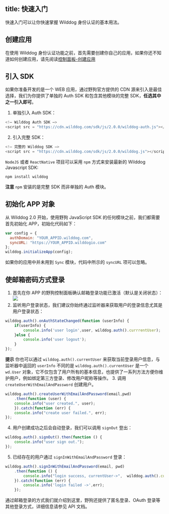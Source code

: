 title: 快速入门
---

快速入门可以让你快速掌握 Wilddog 身份认证的基本用法。

## 创建应用

在使用 Wilddog 身份认证功能之前，首先需要创建你自己的应用，如果你还不知道如何创建应用，请先阅读[控制面板-创建应用](/console/creat.html)

## 引入 SDK

如果你准备开发的是一个 WEB 应用，通过野狗官方提供的 CDN 源来引入是最佳选择，我们为你提供了单独的 Auth SDK 和包含其他模块的完整 SDK，**任选其中之一引入即可**。

1. 单独引入 Auth SDK：
```javascript
<!— Wilddog Auth SDK —>
<script src = "https://cdn.wilddog.com/sdk/js/2.0.0/wilddog-auth.js"></script>
```
2. 引入完整 SDK：
```js
<!— 完整的 Wilddog SDK —>
<script src = "https://cdn.wilddog.com/sdk/js/2.0.0/wilddog.js"></script>
```

`NodeJS` 或者 `ReactNative` 项目可以采用 `npm` 方式来安装最新的 Wilddog Javascript SDK:

```
npm install wilddog
```

**注意**  `npm` 安装的是完整 SDK 而非单独的 Auth 模块。
## 初始化 APP 对象

从 Wilddog 2.0 开始，使用野狗 JavaScript SDK 的任何模块之前，我们都需要首先初始化 APP，初始化代码如下：

```javascript
var config = {
  authDomain: "YOUR_APPID.wilddog.com",
  syncURL: "https://YOUR_APPID.wilddogio.com" 
};
wilddog.initializeApp(config);
```

如果你的应用中并未用到 `Sync` 模块，代码中所示的 `syncURL` 项可以忽略。
## 使邮箱密码方式登录

1. 首先在你 APP 的野狗控制面板确认邮箱登录功能已激活（默认是关闭状态）：
![](/images/openanonymous.png)
2. 监听用户登录状态，我们建议你始终通过监听器来获取用户的登录信息尤其是用户登录状态：
```js
wilddog.auth().onAuthStateChanged(function (userInfo) {
    if(userInfo) {
	    console.info('user login',user, wilddog.auth().currrentUser);
    }else {
	    console.info('user logout');
    }
});
```
  **提示** 你也可以通过 `wilddog.auth().currentUser` 来获取当前登录用户信息，与监听器中返回的 `userInfo` 不同的是 `wilddog.auth().currentUser` 是一个 `wd.User` 对象，它不仅包含了用户所有的基本信息，也提供了一系列方法方便你维护用户，例如绑定第三方登录、修改用户昵称等操作。
3. 调用 `createUserWithEmailAndPassword` 创建用户。 
```js
wilddog.auth().createUserWithEmailAndPassword(email,pwd)
	.then(function (user) {
    console.info("user created.", user);
	}).catch(function (err) {
    console.info("create user failed.", err);
});
```
4.  用户创建成功之后会自动登录，我们可以调用 `signOut` 登出：
```js
wilddog.auth().signOut().then(function () {
    console.info("user sign out.");
});
```
5. 已经存在的用户通过 `signInWithEmailAndPassword` 登录：
```js
wilddog.auth().signInWithEmailAndPassword(email, pwd)
    .then(function () {
        console.info("login success, currentUser->",  wilddog.auth().currentUser);
    }).catch(function (err) {
        console.info('login failed ->',err);
    });
```


通过邮箱登录的方式我们就介绍到这里，野狗还提供了匿名登录、OAuth 登录等其他登录方式，详细信息请参见 API 文档。
